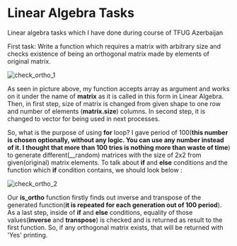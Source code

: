 # Linear Algebra Tasks
Linear algebra tasks which I have done during course of TFUG Azerbaijan

First task: Write a function which requires a matrix with arbitrary size and checks existence of being an orthogonal matrix made by elements of original matrix.

![check_ortho_1](https://user-images.githubusercontent.com/113797630/190877626-abb0d35c-4ad6-4196-8bda-55c83b1b8ba7.png)

As seen in picture above, my function accepts array as argument and works on it under the name of **matrix** as it is called in this form in Linear Algebra. Then, in first step, size of matrix is changed from given shape to one row and number of elements (__matrix.size__) columns. In second step, it is changed to vector for being used in next processes.

So, what is the purpose of using **for** loop? I gave period of 100(__this number is chosen optionally, without any logic. You can use any number instead of it. I thought that more than 100 tries is nothing more than waste of time__) to generate different(__random) matrices with the size of 2x2 from given(original) matrix elements. To talk about **if** and **else** conditions and the function which **if** condition contains, we should look below :

![check_ortho_2](https://user-images.githubusercontent.com/113797630/190877842-3cfaaa1b-3340-478f-9c19-96e68332ee6f.png)

Our **is_ortho** function firstly finds out inverse and transpose of the generated function(__it is repeated for each generation out of 100 period__). As a last step, inside of **if** and **else** conditions, equality of those values(__inverse__ and __transpose__) is checked and is returned as result to the first function. So, if any orthogonal matrix exists, that will be returned with 'Yes' printing.
